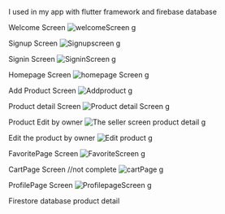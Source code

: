 I used in my app with flutter framework and firebase database


Welcome Screen
![welcomeScreen g](https://user-images.githubusercontent.com/120582484/217740004-f84bf190-b1b0-47c8-8559-456a20af9e9c.png)

Signup Screen
![Signupscreen g](https://user-images.githubusercontent.com/120582484/217740768-c2161554-665e-4827-afe7-436044d4e8c2.png)

Signin Screen 
![SigninScreen g](https://user-images.githubusercontent.com/120582484/217740881-0ccd9dcc-176a-47b8-a76e-1fd1dcb923f7.png)

Homepage Screen
![homepage Screen g](https://user-images.githubusercontent.com/120582484/217741576-a9d79ab9-7c48-4be0-9623-309d43be3025.png)

Add Product Screen
![Addproduct g](https://user-images.githubusercontent.com/120582484/217741749-0282353b-5cc9-45a5-adf2-007d55f22593.png)

Product detail Screen
![Product detail Screen g](https://user-images.githubusercontent.com/120582484/217741921-aefae161-cb04-48f6-990b-3a9d7ff6f878.png)

Product Edit by owner
![The seller screen product detail g](https://user-images.githubusercontent.com/120582484/217742096-08ec7374-c976-4efe-afaa-cac3739ac730.png)

Edit the product by owner
![Edit product g](https://user-images.githubusercontent.com/120582484/217742235-68f4c6df-cd72-49b2-b078-3392c23d96ba.png)

FavoritePage Screen
![FavoriteScreen g](https://user-images.githubusercontent.com/120582484/217742374-5fbd396b-d95f-4b6e-93bb-617414014970.png)

CartPage Screen //not complete
![cartPage g](https://user-images.githubusercontent.com/120582484/217743203-5ef245f3-abfc-4493-81ca-d51ee9910f2e.png)

ProfilePage Screen
![ProfilepageScreen g](https://user-images.githubusercontent.com/120582484/217743299-cbe4e1ae-64bb-494e-a712-e81ec8832cb8.png)

Firestore database product detail






